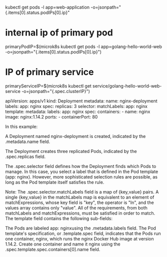 kubectl get pods -l app=web-application -o=jsonpath="{.items[0].status.podIPs[0].ip}"

# internal ip of primary pod
primaryPodIP=$(microk8s kubectl get pods -l app=golang-hello-world-web -o=jsonpath="{.items[0].status.podIPs[0].ip}")

# IP of primary service
primaryServiceIP=$(microk8s kubectl get service/golang-hello-world-web-service -o=jsonpath="{.spec.clusterIP}")


apiVersion: apps/v1
kind: Deployment
metadata:
  name: nginx-deployment
  labels:
    app: nginx
spec:
  replicas: 3
  selector:
    matchLabels:
      app: nginx
  template:
    metadata:
      labels:
        app: nginx
    spec:
      containers:
      - name: nginx
        image: nginx:1.14.2
        ports:
        - containerPort: 80

In this example:

A Deployment named nginx-deployment is created, indicated by the .metadata.name field.

The Deployment creates three replicated Pods, indicated by the .spec.replicas field.

The .spec.selector field defines how the Deployment finds which Pods to manage. In this case, you select a label that is defined in the Pod template (app: nginx). However, more sophisticated selection rules are possible, as long as the Pod template itself satisfies the rule.

Note: The .spec.selector.matchLabels field is a map of {key,value} pairs. A single {key,value} in the matchLabels map is equivalent to an element of matchExpressions, whose key field is "key", the operator is "In", and the values array contains only "value". All of the requirements, from both matchLabels and matchExpressions, must be satisfied in order to match.
The template field contains the following sub-fields:

The Pods are labeled app: nginxusing the .metadata.labels field.
The Pod template's specification, or .template.spec field, indicates that the Pods run one container, nginx, which runs the nginx Docker Hub image at version 1.14.2.
Create one container and name it nginx using the .spec.template.spec.containers[0].name field.

